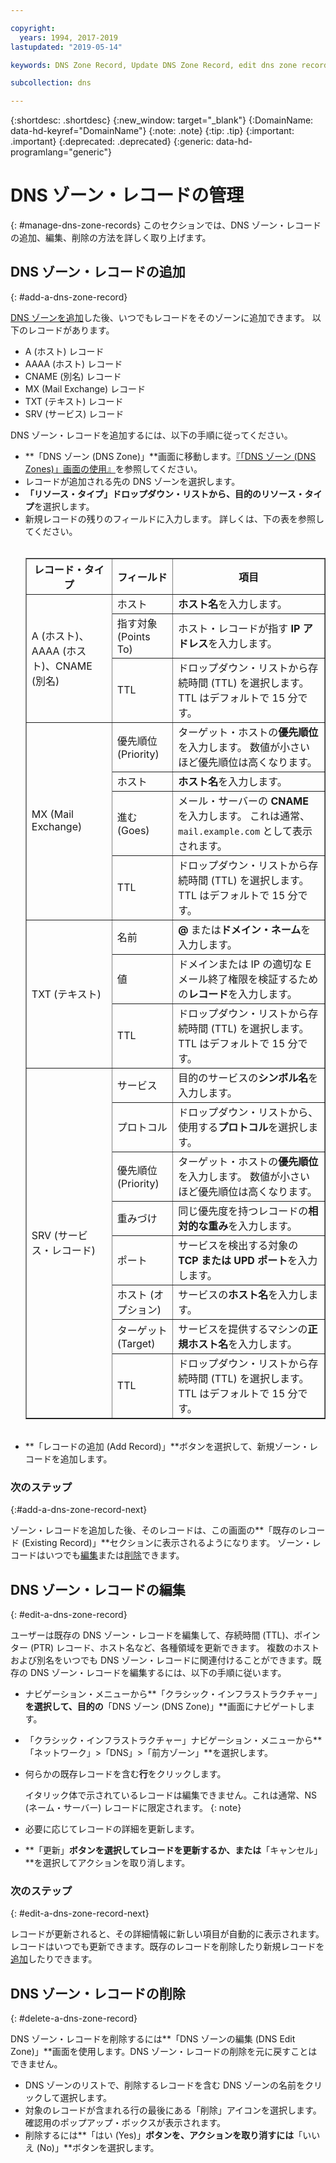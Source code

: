 ```yaml
---

copyright:
  years: 1994, 2017-2019
lastupdated: "2019-05-14"

keywords: DNS Zone Record, Update DNS Zone Record, edit dns zone record, add dns zone record, delete dns zone record 

subcollection: dns

---
```



{:shortdesc: .shortdesc}
{:new_window: target="_blank"}
{:DomainName: data-hd-keyref="DomainName"}
{:note: .note}
{:tip: .tip}
{:important: .important}
{:deprecated: .deprecated}
{:generic: data-hd-programlang="generic"}

# DNS ゾーン・レコードの管理
{: #manage-dns-zone-records}
このセクションでは、DNS ゾーン・レコードの追加、編集、削除の方法を詳しく取り上げます。

## DNS ゾーン・レコードの追加
{: #add-a-dns-zone-record}

[DNS ゾーンを追加](/docs/infrastructure/dns?topic=dns-manage-dns-zones#add-a-dns-zone)した後、いつでもレコードをそのゾーンに追加できます。 以下のレコードがあります。

* A (ホスト) レコード
* AAAA (ホスト) レコード
* CNAME (別名) レコード
* MX (Mail Exchange) レコード
* TXT (テキスト) レコード
* SRV (サービス) レコード

DNS ゾーン・レコードを追加するには、以下の手順に従ってください。

* **「DNS ゾーン (DNS Zone)」**画面に移動します。[『「DNS ゾーン (DNS Zones)」画面の使用』](/docs/infrastructure/dns?topic=dns-use-the-dns-zones-screens)を参照してください。
* レコードが追加される先の DNS ゾーンを選択します。
* **「リソース・タイプ」**ドロップダウン・リストから、目的の**リソース・タイプ**を選択します。
* 新規レコードの残りのフィールドに入力します。 詳しくは、下の表を参照してください。<br/><br/><table border="1"><tbody><tr><th scope="col">レコード・タイプ</th><th scope="col">フィールド</th><th scope="col">項目</th></tr><tr><td rowspan="3">A (ホスト)、AAAA (ホスト)、CNAME (別名)</td><td>ホスト</td><td><strong>ホスト名</strong>を入力します。</td></tr><tr><td>指す対象 (Points To)</td><td>ホスト・レコードが指す <strong>IP アドレス</strong>を入力します。</td></tr><tr><td>TTL</td><td>ドロップダウン・リストから存続時間 (TTL) を選択します。 TTL はデフォルトで 15 分です。</td></tr><tr><td rowspan="4">MX (Mail Exchange)</td><td>優先順位 (Priority)</td><td>ターゲット・ホストの<strong>優先順位</strong>を入力します。 数値が小さいほど優先順位は高くなります。</td></tr><tr><td>ホスト</td><td><strong>ホスト名</strong>を入力します。</td></tr><tr><td>進む (Goes)</td><td>メール・サーバーの <strong>CNAME</strong> を入力します。 これは通常、`mail.example.com` として表示されます。</td></tr><tr><td>TTL</td><td>ドロップダウン・リストから存続時間 (TTL) を選択します。 TTL はデフォルトで 15 分です。</td></tr><tr><td rowspan="3">TXT (テキスト)</td><td>名前</td><td><strong>@</strong> または<strong>ドメイン・ネーム</strong>を入力します。</td></tr><tr><td>値</td><td>ドメインまたは IP の適切な E メール終了権限を検証するための<strong>レコード</strong>を入力します。</td></tr><tr><td>TTL</td><td>ドロップダウン・リストから存続時間 (TTL) を選択します。 TTL はデフォルトで 15 分です。</td></tr><tr><td rowspan="8">SRV (サービス・レコード)</td><td>サービス</td><td>目的のサービスの<strong>シンボル名</strong>を入力します。</td></tr><tr><td>プロトコル</td><td>ドロップダウン・リストから、使用する<strong>プロトコル</strong>を選択します。</td></tr><tr><td>優先順位 (Priority)</td><td>ターゲット・ホストの<strong>優先順位</strong>を入力します。 数値が小さいほど優先順位は高くなります。</td></tr><tr><td>重みづけ</td><td>同じ優先度を持つレコードの<strong>相対的な重み</strong>を入力します。</td></tr><tr><td>ポート</td><td>サービスを検出する対象の <strong>TCP または UPD ポート</strong>を入力します。</td></tr><tr><td>ホスト (オプション)</td><td>サービスの<strong>ホスト名</strong>を入力します。</td></tr><tr><td>ターゲット (Target)</td><td>サービスを提供するマシンの<strong>正規ホスト名</strong>を入力します。</td></tr><tr><td>TTL</td><td>ドロップダウン・リストから存続時間 (TTL) を選択します。 TTL はデフォルトで 15 分です。</td></tr></tbody></table><br/>
* **「レコードの追加 (Add Record)」**ボタンを選択して、新規ゾーン・レコードを追加します。

### 次のステップ
{:#add-a-dns-zone-record-next}

ゾーン・レコードを追加した後、そのレコードは、この画面の**「既存のレコード (Existing Record)」**セクションに表示されるようになります。 ゾーン・レコードはいつでも[編集](#edit-a-dns-zone-record)または[削除](#delete-a-dns-zone-record)できます。

## DNS ゾーン・レコードの編集
{: #edit-a-dns-zone-record}

ユーザーは既存の DNS ゾーン・レコードを編集して、存続時間 (TTL)、ポインター (PTR) レコード、ホスト名など、各種領域を更新できます。 複数のホストおよび別名をいつでも DNS ゾーン・レコードに関連付けることができます。既存の DNS ゾーン・レコードを編集するには、以下の手順に従います。

* ナビゲーション・メニューから**「クラシック・インフラストラクチャー」**を選択して、目的の**「DNS ゾーン (DNS Zone)」**画面にナビゲートします。 
* 「クラシック・インフラストラクチャー」ナビゲーション・メニューから**「ネットワーク」>「DNS」>「前方ゾーン」**を選択します。
* 何らかの既存レコードを含む**行**をクリックします。 

  イタリック体で示されているレコードは編集できません。これは通常、NS (ネーム・サーバー) レコードに限定されます。
  {: note}
  
* 必要に応じてレコードの詳細を更新します。
* **「更新」**ボタンを選択してレコードを更新するか、または**「キャンセル」**を選択してアクションを取り消します。

### 次のステップ
{: #edit-a-dns-zone-record-next}

レコードが更新されると、その詳細情報に新しい項目が自動的に表示されます。レコードはいつでも更新できます。既存のレコードを削除したり新規レコードを[追加](#add-a-dns-zone-record)したりできます。

## DNS ゾーン・レコードの削除
{: #delete-a-dns-zone-record}

DNS ゾーン・レコードを削除するには**「DNS ゾーンの編集 (DNS Edit Zone)」**画面を使用します。DNS ゾーン・レコードの削除を元に戻すことはできません。
* DNS ゾーンのリストで、削除するレコードを含む DNS ゾーンの名前をクリックして選択します。
* 対象のレコードが含まれる行の最後にある「削除」アイコンを選択します。確認用のポップアップ・ボックスが表示されます。
* 削除するには**「はい (Yes)」**ボタンを、アクションを取り消すには**「いいえ (No)」**ボタンを選択します。
